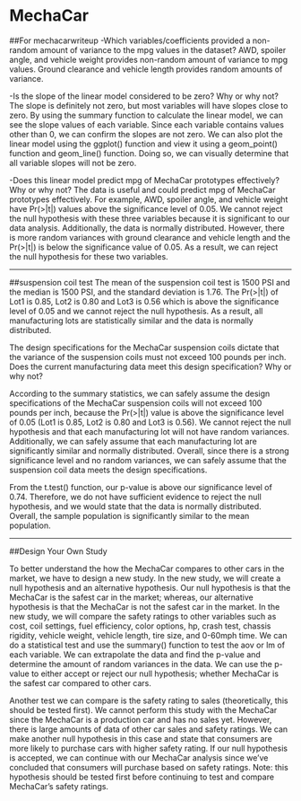 # MechaCar

##For mechacarwriteup
-Which variables/coefficients provided a non-random amount of variance to the mpg values in the dataset?
AWD, spoiler angle, and vehicle weight provides non-random amount of variance to mpg values. Ground clearance and vehicle length provides random amounts of variance.

-Is the slope of the linear model considered to be zero? Why or why not?
The slope is definitely not zero, but most variables will have slopes close to zero. By using the summary function to calculate the linear model, 
we can see the slope values of each variable. Since each variable contains values other than 0, we can confirm the slopes are not zero. We can also plot 
the linear model using the ggplot() function and view it using a geom_point() function and geom_line() function. Doing so, we can visually determine that all variable slopes will not be zero.

-Does this linear model predict mpg of MechaCar prototypes effectively? Why or why not?
The data is useful and could predict mpg of MechaCar prototypes effectively. For example, AWD, spoiler angle, and vehicle weight have Pr(>|t|) values above the significance level of 0.05. 
We cannot reject the null hypothesis with these three variables because it is significant to our data analysis. Additionally, the data is normally distributed. 
However, there is more random variances with ground clearance and vehicle length and the Pr(>|t|) is below the significance value of 0.05. As a result, we can reject the null hypothesis for these two variables.

 
----------------------------------------------------------------------------
##suspension coil test
The mean of the suspension coil test is 1500 PSI and the median is 1500 PSI, and the standard deviation is 1.76. The Pr(>|t|) of Lot1 is 0.85, Lot2 is 0.80 and Lot3 is 0.56 which is above the significance level of 0.05 and 
we cannot reject the null hypothesis. As a result, all manufacturing lots are statistically similar and the data is normally distributed.

The design specifications for the MechaCar suspension coils dictate that the variance of the suspension 
coils must not exceed 100 pounds per inch. Does the current manufacturing data meet this 
design specification? Why or why not?

According to the summary statistics,  we can safely assume the design specifications of the MechaCar suspension coils will not exceed 100 pounds per inch, because the Pr(>|t|) value is 
above the significance level of 0.05 (Lot1 is 0.85, Lot2 is 0.80 and Lot3 is 0.56). We cannot reject the null hypothesis and that each manufacturing lot will not have random variances. 
Additionally, we can safely assume that each manufacturing lot are significantly similar and normally distributed. Overall, since there is a strong significance level and no random variances, we 
can safely assume that the suspension coil data meets the design specifications.

From the t.test() function, our p-value is above our significance level of 0.74. Therefore, we do not have sufficient evidence to reject the null hypothesis, 
and we would state that the data is normally distributed. Overall, the sample population is significantly similar to the mean population.



----------------------------------------------------------------------------
##Design Your Own Study

To better understand the how the MechaCar compares to other cars in the market, we have to design a new study. In the new study, we will create a null hypothesis and an alternative hypothesis. 
Our null hypothesis is that the MechaCar is the safest car in the market; whereas, our alternative hypothesis is that the MechaCar is not the safest car in the market. 
In the new study, we will compare the safety ratings to other variables such as cost, coil settings, fuel efficiency, color options, hp, crash test, chassis rigidity, vehicle weight, vehicle length, tire size, and 0-60mph time. 
We can do a statistical test and use the summary() function to test the aov or lm of each variable. We can extrapolate the data and find the p-value and determine the amount of random variances in the data. 
We can use the p-value to either accept or reject our null hypothesis; whether MechaCar is the safest car compared to other cars. 

Another test we can compare is the safety rating to sales (theoretically, this should be tested first). We cannot perform this study with the MechaCar since the MechaCar is a production car and has no sales yet. 
However, there is large amounts of data of other car sales and safety ratings. We can make another null hypothesis in this case and state that consumers are more likely to purchase cars with higher safety rating. 
If our null hypothesis is accepted, we can continue with our MechaCar analysis since we’ve concluded that consumers will purchase based on safety ratings. Note: this hypothesis should be tested first before continuing to test 
and compare MechaCar’s safety ratings.
